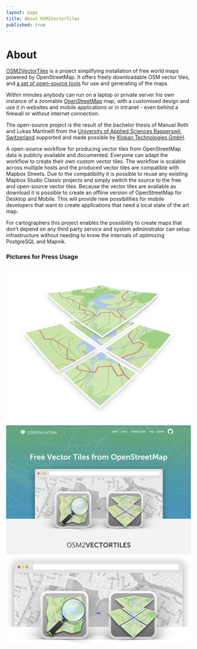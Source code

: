 ```yaml
---
layout: page
title: About OSM2VectorTiles
published: true
---
```


# About

<div class="row pady-4 bordertop-block">
    <div class="col8">
<p><a href="http://osm2vectortiles.org">OSM2VectorTiles</a> is a project simplifying installation of free world maps powered by OpenStreetMap. It offers freely downloadable OSM vector tiles, and <a href="github.com/osm2vectortiles/osm2vectortiles">a set of open-source tools</a> for use and generating of the maps.
</p>

<p>
Within minutes anybody can run on a laptop or private server his own instance of a zoomable <a href="https://openstreetmap.org">OpenStreetMap</a> map, with a customised design and use it in websites and mobile applications or in intranet - even behind a firewall or without internet connection.
</p>

<p>
The open-source project is the result of the bachelor thesis of Manuel Roth and Lukas Martinelli
from the <a href="http://hsr.ch/geometalab">University of Applied Sciences Rapperswil, Switzerland</a>
supported and made possible by <a href="http://www.klokantech.com/">Klokan Technologies GmbH</a>.
</p>

<p>
A open-source workflow for producing vector tiles from OpenStreetMap data is publicly available and documented. Everyone can adapt the workflow to create their own custom vector tiles. The workflow is scalable across multiple hosts and the produced vector tiles are compatible with Mapbox Streets. Due to the compatibility it is possible to reuse any existing Mapbox Studio Classic projects and simply switch the source to the free and open-source vector tiles.
Because the vector tiles are available as download it is possible to create an offline version of OpenStreetMap for Desktop and Mobile. This will provide new possibilities for mobile developers that want to create applications that need a local state of the art map.
</p>

<p>
For cartographers this project enables the possibility to create maps that don’t depend on any third party service and system administrator can setup infrastructure without needing to know the internals of optimizing PostgreSQL and Mapnik.
</p>
    </div>
    <div class="col4">
      <h3>Pictures for Press Usage</h3>
      <a href="/media/press/logo.png">
        <img src="/media/press/logo.png" alt="Project Logo">
      </a>
      <a href="/media/press/website_screenshot.png">
        <img src="/media/press/website_screenshot.png" alt="Website Screenshot">
      </a>
      <a href="/media/press/icons_with_map_background.png">
        <img src="/media/press/icons_with_map_background.png" alt="Icons with Map Background">
      </a>
    </div>
</div>
